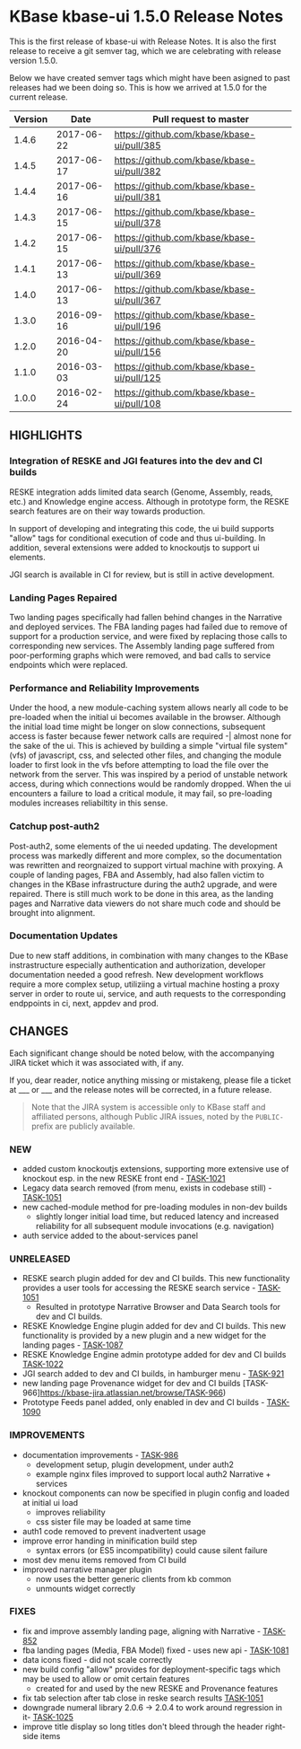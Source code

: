 # KBase kbase-ui 1.5.0 Release Notes

This is the first release of kbase-ui with Release Notes. It is also the first release to receive a git semver tag, which we are celebrating with release version 1.5.0.

Below we have created semver tags which might have been asigned to past releases had we been doing so. This is how we arrived at 1.5.0 for the current release.

| Version | Date       | Pull request to master                     |
|---------|------------|--------------------------------------------|
| 1.4.6   | 2017-06-22 | https://github.com/kbase/kbase-ui/pull/385 |
| 1.4.5   | 2017-06-17 | https://github.com/kbase/kbase-ui/pull/382 |
| 1.4.4   | 2017-06-16 | https://github.com/kbase/kbase-ui/pull/381 |
| 1.4.3   | 2017-06-15 | https://github.com/kbase/kbase-ui/pull/378 |
| 1.4.2   | 2017-06-15 | https://github.com/kbase/kbase-ui/pull/376 |
| 1.4.1   | 2017-06-13 | https://github.com/kbase/kbase-ui/pull/369 |
| 1.4.0   | 2017-06-13 | https://github.com/kbase/kbase-ui/pull/367 |
| 1.3.0   | 2016-09-16 | https://github.com/kbase/kbase-ui/pull/196 |
| 1.2.0   | 2016-04-20 | https://github.com/kbase/kbase-ui/pull/156 |
| 1.1.0   | 2016-03-03 | https://github.com/kbase/kbase-ui/pull/125 |
| 1.0.0   | 2016-02-24 | https://github.com/kbase/kbase-ui/pull/108 |

## HIGHLIGHTS

### Integration of RESKE and JGI features into the dev and CI builds

RESKE integration adds limited data search (Genome, Assembly, reads, etc.) and Knowledge engine access. Although in prototype form, the RESKE search features are on their way towards production.

In support of developing and integrating this code, the ui build supports "allow" tags for conditional execution of code and thus ui-building. In addition, several extensions were added to knockoutjs to support ui elements.

JGI search is available in CI for review, but is still in active development.

### Landing Pages Repaired

Two landing pages specifically had fallen behind changes in the Narrative and deployed services. The FBA landing pages had failed due to remove of support for a production service, and were fixed by replacing those calls to corresponding new services. The Assembly landing page suffered from poor-performing graphs which were removed, and bad calls to service endpoints which were replaced.

### Performance and Reliability Improvements

Under the hood, a new module-caching system allows nearly all code to be pre-loaded when the initial ui becomes available in the browser. Although the initial load time might be longer on slow connections, subsequent access is faster because fewer network calls are required -| almost none for the sake of the ui. This is achieved by building a simple "virtual file system" (vfs) of javascript, css, and selected other files, and changing the module loader to first look in the vfs before attempting to load the file over the network from the server. This was inspired by a period of unstable network access, during which connections would be randomly dropped. When the ui encounters a failure to load a critical module, it may fail, so pre-loading modules increases reliabiltity in this sense.

### Catchup post-auth2

Post-auth2, some elements of the ui needed updating. The development process was markedly different and more complex, so the documentation was rewritten and reorgnaized to support virtual machine with proxying. A couple of landing pages, FBA and Assembly, had also fallen victim to changes in the KBase infrastructure during the auth2 upgrade, and were repaired. There is still much work to be done in this area, as the landing pages and Narrative data viewers do not share much code and should be brought into alignment.

### Documentation Updates

Due to new staff additions, in combination with many changes to the KBase instrastructure especially authentication and authorization, developer documentation needed a good refresh. New development workflows require a more complex setup, utiliziing a virtual machine hosting a proxy server in order to route ui, service, and auth requests to the corresponding endppoints in ci, next, appdev and prod.

## CHANGES

Each significant change should be noted below, with the accompanying JIRA ticket which it was associated with, if any.

If you, dear reader, notice anything missing or mistakeng, please file a ticket at ___ or ___ and the release notes will be corrected, in a future release.

> Note that the JIRA system is accessible only to KBase staff and affiliated persons, although Public JIRA issues, noted by the ```PUBLIC-``` prefix are publicly available.

### NEW
- added custom knockoutjs extensions, supporting more extensive use of knockout esp. in the new RESKE front end - [TASK-1021](https://kbase-jira.atlassian.net/browse/TASK-1021)
- Legacy data search removed (from menu, exists in codebase still) - [TASK-1051](https://kbase-jira.atlassian.net/browse/TASK-1051)
- new cached-module method for pre-loading modules in non-dev builds
  - slightly longer initial load time, but reduced latency and increased reliability
    for all subsequent module invocations (e.g. navigation)
- auth service added to the about-services panel

### UNRELEASED
- RESKE search plugin added for dev and CI builds. This new functionality provides a user tools for accessing the RESKE search service - [TASK-1051](https://kbase-jira.atlassian.net/browse/TASK-1051)
  - Resulted in prototype Narrative Browser and Data Search tools for dev and CI builds.
- RESKE Knowledge Engine plugin added for dev and CI builds. This new functionality is provided by a new plugin and a new widget for the landing pages - [TASK-1087](https://kbase-jira.atlassian.net/browse/TASK-1087)
- RESKE Knowledge Engine admin prototype added for dev and CI builds [TASK-1022](https://kbase-jira.atlassian.net/browse/TASK-1022)
- JGI search added to dev and CI builds, in hamburger menu - [TASK-921](https://kbase-jira.atlassian.net/browse/TASK-921)
- new landing page Provenance widget for dev and CI builds [TASK-966]https://kbase-jira.atlassian.net/browse/TASK-966)
- Prototype Feeds panel added, only enabled in dev and CI builds - [TASK-1090](https://kbase-jira.atlassian.net/browse/TASK-1090)

### IMPROVEMENTS
- documentation improvements - [TASK-986](https://kbase-jira.atlassian.net/browse/TASK-986)
  - development setup, plugin development, under auth2
  - example nginx files improved to support local auth2 Narrative + services
- knockout components can now be specified in plugin config and loaded at initial ui load
  - improves reliability
  - css sister file may be loaded at same time
- auth1 code removed to prevent inadvertent usage
- improve error handing in minification build step
  - syntax errors (or ES5 incompatibility) could cause silent failure
- most dev menu items removed from CI build
- improved narrative manager plugin
  - now uses the better generic clients from kb common
  - unmounts widget correctly

### FIXES

- fix and improve assembly landing page, aligning with Narrative - [TASK-852](https://kbase-jira.atlassian.net/browse/TASK-852)
- fba landing pages (Media, FBA Model) fixed - uses new api - [TASK-1081](https://kbase-jira.atlassian.net/browse/TASK-1081)
- data icons fixed - did not scale correctly
- new build config "allow" provides for deployment-specific tags which may
  be used to allow or omit certain features
  - created for and used by the new RESKE and Provenance features
- fix tab selection after tab close in reske search results [TASK-1051](https://kbase-jira.atlassian.net/browse/TASK-1051)
- downgrade numeral library 2.0.6 -> 2.0.4 to work around regression in it- [TASK-1025](https://kbase-jira.atlassian.net/browse/TASK-1025)
- improve title display so long titles don't bleed through the header right-side items 